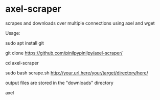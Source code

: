 # axel-scraper
scrapes and downloads over multiple connections using axel and wget

Usage:

sudo apt install git

git clone https://github.com/pinilpypinilpy/axel-scraper/

cd axel-scraper

sudo bash scrape.sh http://your.url.here/your/target/directory/here/

output files are stored in the "downloads" directory


axel
